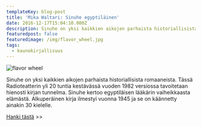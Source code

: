 ```yaml
---
templateKey: blog-post
title: 'Mika Waltari: Sinuhe egyptiläinen'
date: 2016-12-17T15:04:10.000Z
description: Sinuhe on yksi kaikkien aikojen parhaista historiallisista romaaneista.
featuredpost: false
featuredimage: /img/flavor_wheel.jpg
tags:
  - kaunokirjallisuus
---
```

![flavor wheel](/img/flavor_wheel.jpg)

Sinuhe on yksi kaikkien aikojen parhaista historiallisista romaaneista. Tässä Radioteatterin yli 20 tuntia kestävässä vuoden 1982 versiossa tavoitetaan hienosti kirjan tunnelma. Sinuhe kertoo egyptiläisen lääkärin vaiheikkaasta elämästä. Alkuperäinen kirja ilmestyi vuonna 1945 ja se on käännetty ainakin 30 kielelle.

[Hanki tästä](http://www.adlibris.com/fi/tilaukset/?tt=18995_12_231444_&r=%2Ffi%2Fkirja%2Fsinuhe-egyptilainen-31-cd-9789510311219) >>
